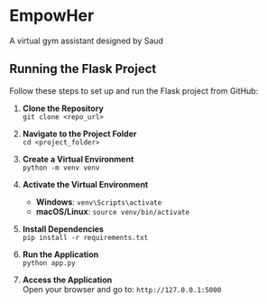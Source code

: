 # EmpowHer
A virtual gym assistant designed by Saud






## Running the Flask Project

Follow these steps to set up and run the Flask project from GitHub:

1. **Clone the Repository**  
   `git clone <repo_url>`

2. **Navigate to the Project Folder**  
   `cd <project_folder>`

3. **Create a Virtual Environment**  
   `python -m venv venv`

4. **Activate the Virtual Environment**  
   - **Windows**: `venv\Scripts\activate`  
   - **macOS/Linux**: `source venv/bin/activate`

5. **Install Dependencies**  
   `pip install -r requirements.txt`

6. **Run the Application**    
   `python app.py`

7. **Access the Application**  
   Open your browser and go to: `http://127.0.0.1:5000`

